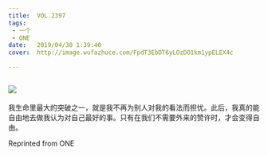 ```yaml
---
title:	VOL.2397
tags:
 - 一个
 - ONE
date:	2019/04/30 1:39:40
cover:	http://image.wufazhuce.com/FpdT3EbDT6yLOzDO1km1ypELEX4c

---
```

![](http://image.wufazhuce.com/FpdT3EbDT6yLOzDO1km1ypELEX4c)
---

我生命里最大的突破之一，就是我不再为别人对我的看法而担忧。此后，我真的能自由地去做我认为对自己最好的事。只有在我们不需要外来的赞许时，才会变得自由。
 
Reprinted from ONE
